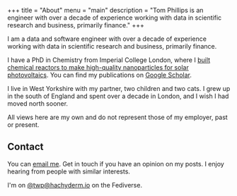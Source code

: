 +++
title = "About"
menu = "main"
description = "Tom Phillips is an engineer with over a decade of experience working with data in scientific research and business, primarily finance."
+++

I am a data and software engineer with over a decade of experience working with data in scientific research and business, primarily finance.

I have a PhD in Chemistry from Imperial College London, where I [built chemical reactors to make high-quality nanoparticles for solar photovoltaics](http://hdl.handle.net/10044/1/64907). You can find my publications on [Google Scholar](https://scholar.google.com/citations?hl=en&user=8BSQ__QAAAAJ).

I live in West Yorkshire with my partner, two children and two cats. I grew up in the south of England and spent over a decade in London, and I wish I had moved north sooner.

All views here are my own and do not represent those of my employer, past or present.

## Contact

You can [email me](mailto:tom@tomwphillips.co.uk). Get in touch if you have an opinion on my posts. I enjoy hearing from people with similar interests.

I'm on [@twp@hachyderm.io](https://hachyderm.io/@twp) on the Fediverse.
